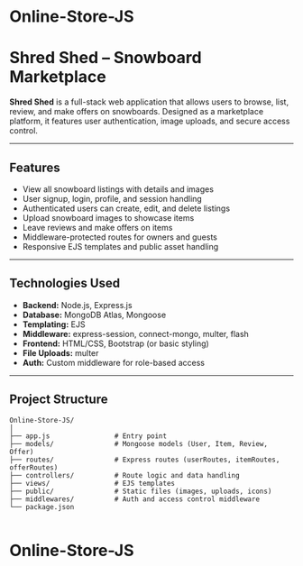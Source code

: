 # Online-Store-JS
# Shred Shed – Snowboard Marketplace

**Shred Shed** is a full-stack web application that allows users to browse, list, review, and make offers on snowboards. Designed as a marketplace platform, it features user authentication, image uploads, and secure access control.

---

## Features

-  View all snowboard listings with details and images
-  User signup, login, profile, and session handling
-  Authenticated users can create, edit, and delete listings
-  Upload snowboard images to showcase items
-  Leave reviews and make offers on items
-  Middleware-protected routes for owners and guests
-  Responsive EJS templates and public asset handling

---

## Technologies Used

- **Backend:** Node.js, Express.js
- **Database:** MongoDB Atlas, Mongoose
- **Templating:** EJS
- **Middleware:** express-session, connect-mongo, multer, flash
- **Frontend:** HTML/CSS, Bootstrap (or basic styling)
- **File Uploads:** multer
- **Auth:** Custom middleware for role-based access

---

## Project Structure

```
Online-Store-JS/
│
├── app.js                # Entry point
├── models/               # Mongoose models (User, Item, Review, Offer)
├── routes/               # Express routes (userRoutes, itemRoutes, offerRoutes)
├── controllers/          # Route logic and data handling
├── views/                # EJS templates
├── public/               # Static files (images, uploads, icons)
├── middlewares/          # Auth and access control middleware
└── package.json


```

# Online-Store-JS